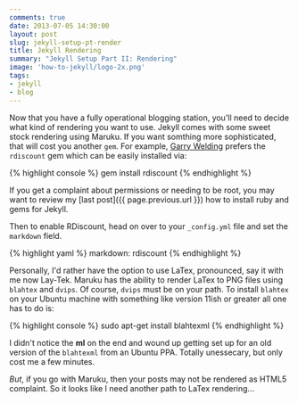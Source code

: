 ```yaml
---
comments: true
date: 2013-07-05 14:30:00
layout: post
slug: jekyll-setup-pt-render
title: Jekyll Rendering
summary: "Jekyll Setup Part II: Rendering"
image: 'how-to-jekyll/logo-2x.png'
tags:
- jekyll 
- blog
---
```


Now that you have a fully operational blogging station, you'll
need to decide what kind of rendering you want to use.  Jekyll
comes with some sweet stock rendering using Maruku.  If you want somthing more
sophisticated, that will cost you another `gem`.  For example, 
[Garry Welding](http://in-the-attic.com) prefers the `rdiscount` gem which
can be easily installed via:

{% highlight console %}
gem install rdiscount
{% endhighlight %}

If you get a complaint about permissions or needing to be root, you may want
to review my [last post]({{ page.previous.url }}) how to install ruby and gems
for Jekyll.

Then to enable RDiscount, head on over to your `_config.yml` file and set the
`markdown` field.

{% highlight yaml %}
markdown: rdiscount
{% endhighlight %}

Personally, I'd rather have the option to use LaTex, pronounced, say it with
me now Lay-Tek.  Maruku has the ability to render LaTex to PNG files using
`blahtex` and `dvips`.  Of course, `dvips` must be on your path.  To install
`blahtex` on your Ubuntu machine with something like version 11ish or greater
all one has to do is:

{% highlight console %}
sudo apt-get install blahtexml
{% endhighlight %}

I didn't notice the **ml** on the end and wound up getting set up for an old version of the `blahtexml` from an Ubuntu PPA.  Totally unessecary, but only cost me a few minutes.

*But*, if you go with Maruku, then your posts may not be rendered as HTML5
complaint.  So it looks like I need another path to LaTex rendering...

